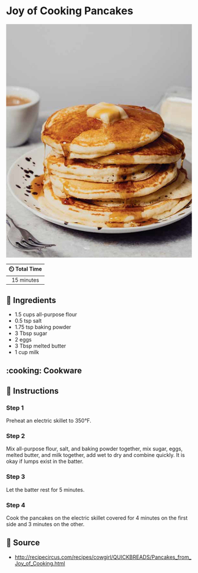 # Joy of Cooking Pancakes

![Joy of Cooking Pancakes](../assets/images/joy-of-cooking-pancakes.jpg)

| :timer_clock: Total Time |
|:-----------------------: |
| 15 minutes |

## :salt: Ingredients

- 1.5 cups all-purpose flour
- 0.5 tsp salt
- 1.75 tsp baking powder
- 3 Tbsp sugar
- 2 eggs
- 3 Tbsp melted butter
- 1 cup milk

## :cooking: Cookware

## :pencil: Instructions

### Step 1

Preheat an electric skillet to 350°F.

### Step 2

Mix all-purpose flour, salt, and baking powder together, mix sugar, eggs, melted butter, and milk together, add wet to
dry and combine quickly. It is okay if lumps exist in the batter.

### Step 3

Let the batter rest for 5 minutes.

### Step 4

Cook the pancakes on the electric skillet covered for 4 minutes on the first side and 3 minutes on the other.

## :link: Source

- <http://recipecircus.com/recipes/cowgirl/QUICKBREADS/Pancakes_from_Joy_of_Cooking.html>
